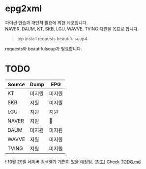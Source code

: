 # epg2xml

파이썬 연습과 개인적 필요에 의한 레포입니다.  
NAVER, DAUM, KT, SKB, LGU, WAVVE, TVING 지원을 목표로 합니다.  <br/>

> pip install requests beautifulsoup4

requests와 beautifulsoup가 필요합니다.

# TODO

| Source | Dump   | EPG    |
| ------ | ------ | ------ |
| KT     | 미지원 | 미지원 |
| SKB    | 지원   | 미지원 |
| LGU    | 지원   | 지원   |
| NAVER  | 지원   | 🚧 |
| DAUM   | 미지원 | 미지원 |
| WAVVE  | 지원   | 미지원 |
| TVING  | 지원   | 미지원 |  

! 10월 29일 네이버 검색결과 개편이 있을 예정임. ([참고](https://blog.naver.com/naver_search/222121955350))
Check [TODO.md](https://github.com/pinkswall/epg/blob/main/TODO.md)
